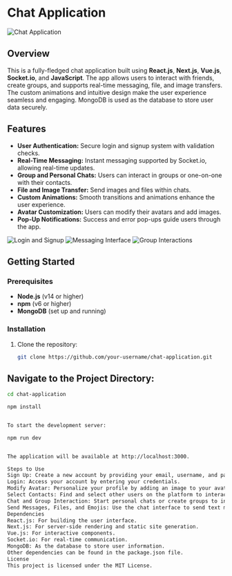 # Chat Application

![Chat Application](path_to_your_image_1.png)

## Overview

This is a fully-fledged chat application built using **React.js**, **Next.js**, **Vue.js**, **Socket.io**, and **JavaScript**. The app allows users to interact with friends, create groups, and supports real-time messaging, file, and image transfers. The custom animations and intuitive design make the user experience seamless and engaging. MongoDB is used as the database to store user data securely.

## Features

- **User Authentication:** Secure login and signup system with validation checks.
- **Real-Time Messaging:** Instant messaging supported by Socket.io, allowing real-time updates.
- **Group and Personal Chats:** Users can interact in groups or one-on-one with their contacts.
- **File and Image Transfer:** Send images and files within chats.
- **Custom Animations:** Smooth transitions and animations enhance the user experience.
- **Avatar Customization:** Users can modify their avatars and add images.
- **Pop-Up Notifications:** Success and error pop-ups guide users through the app.

![Login and Signup](path_to_your_image_2.png)
![Messaging Interface](path_to_your_image_3.png)
![Group Interactions](path_to_your_image_4.png)

## Getting Started

### Prerequisites

- **Node.js** (v14 or higher)
- **npm** (v6 or higher)
- **MongoDB** (set up and running)

### Installation

1. Clone the repository:

   ```bash
   git clone https://github.com/your-username/chat-application.git
## Navigate to the Project Directory:

```bash
cd chat-application

npm install


To start the development server:

npm run dev


The application will be available at http://localhost:3000.

Steps to Use
Sign Up: Create a new account by providing your email, username, and password.
Login: Access your account by entering your credentials.
Modify Avatar: Personalize your profile by adding an image to your avatar.
Select Contacts: Find and select other users on the platform to interact with.
Chat and Group Interaction: Start personal chats or create groups to interact with multiple contacts.
Send Messages, Files, and Emojis: Use the chat interface to send text messages, files, images, and emojis in real-time.
Dependencies
React.js: For building the user interface.
Next.js: For server-side rendering and static site generation.
Vue.js: For interactive components.
Socket.io: For real-time communication.
MongoDB: As the database to store user information.
Other dependencies can be found in the package.json file.
License
This project is licensed under the MIT License.

